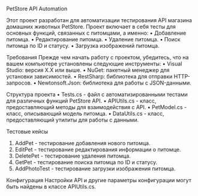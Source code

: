 PetStore API Automation

Этот проект разработан для автоматизации тестирования API магазина домашних животных PetStore. Проект включает в себя тесты для основных функций, связанных с питомцами, а именно:
 •	Добавление питомца.
 •	Редактирование питомца.
 •	Удаление питомца.
 •	Поиск питомца по ID и статусу.
 •	Загрузка изображений питомца.


Требования
Прежде чем начать работу с проектом, убедитесь, что на вашем компьютере установлены следующие инструменты:
•	Visual Studio: версия X.X или выше.
•	NuGet: пакетный менеджер для установки зависимостей.
•	RestSharp: библиотека для отправки HTTP-запросов.
•	Newtonsoft.Json: библиотека для работы с JSON-данными.

Структура проекта
•	Tests.cs - файл с автоматизированными тестами для различных функций PetStore API.
•	APIUtils.cs - класс, предоставляющий методы для взаимодействия с API.
•	PetModel.cs - класс, описывающий модель питомца.
•	DataUtils.cs - класс, предоставляющий утилиты для работы с данными.


Тестовые кейсы
1.	AddPet - тестирование добавления нового питомца.
2.	EditPet - тестирование редактирования информации о питомце.
3.	DeletePet - тестирование удаления питомца.
4.	GetPet - тестирование поиска питомца по ID и статусу.
5.	AddPhotoTest - тестирование загрузки изображения питомца.
   
Конфигурация
Настройки API и другие параметры конфигурации могут быть найдены в классе APIUtils.cs.


